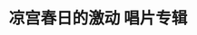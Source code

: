 ---
logo: images/music/凉宫春日的激动唱片专辑.jpg
title: 凉宫春日的激动 唱片专辑
subTitle: 游戏《凉宫春日的激动》的插入曲，由Lantis于2009年1月21日发售

category: 音乐

hasResource: true
downloadList:
  - intro: mp3
    size: 82.4MB
    link: https://pan.baidu.com/s/1kqZE92z9yYBa2Ebgv2ROeg
  - intro: ape+cue
    size: 264.4MB
    link: https://pan.baidu.com/s/1kqZE92z9yYBa2Ebgv2ROeg
  - intro: 云盘 提取码:h2qb
    size: 
    link: https://pan.baidu.com/s/1kqZE92z9yYBa2Ebgv2ROeg

downloadContent: |
  游戏《凉宫春日的激动》插入曲，由Lantis于2009年1月21日发售。<br>
  收录曲：<br>
  1．空前未満は見せないで<br>
  作詞：畑 亜貴　作曲：松井俊介　編曲：nishi-ken　歌：涼宮ハルヒ（平野綾）<br>
  2．Greed's accident<br>
  作詞：畑 亜貴　作曲：田代智一　編曲：上松範康 　歌：長門有希（茅原実里）<br>
  3．みらくるアンコール<br>
  作詞：畑 亜貴　作曲：長谷川哲史　編曲：近藤昭雄 　歌：朝比奈みくる（後藤邑子）<br>
  4．BE BE BEAT!!<br>
  作詞：畑 亜貴　作曲：田代智一　編曲：近藤昭雄 　歌：平野綾,茅原実里,後藤邑子<br>
  5．空前未満は見せないで（off vocal）<br>
  6．Greed's accident（off vocal）<br>
  7．みらくるアンコール（off vocal）<br>
  8．BE BE BEAT!!（off vocal）
---